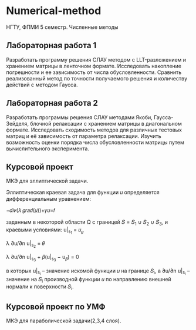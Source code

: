 # Numerical-method
НГТУ, ФПМИ 5 семестр. Численные методы

## Лабораторная работа 1
Разработать программу решения СЛАУ методом с LLT-разложением и хранением матрицы в ленточном формате. Исследовать накопление погрешности и ее зависимость от числа обусловленности. Сравнить реализованный метод по точности получаемого решения и количеству действий с методом Гаусса.

## Лабораторная работа 2
Разработать программы решения СЛАУ методами Якоби, Гаусса-Зейделя, блочной релаксации с хранением матрицы в диагональном формате. Исследовать сходимость методов для различных тестовых матриц и её зависимость от параметра релаксации. Изучить возможность оценки порядка числа обусловленности матрицы путем вычислительного эксперимента.


## Курсовой проект
МКЭ для эллиптической задачи. 

Эллиптическая краевая задача для функции 𝑢 определяется дифференциальным уравнением:

−𝑑𝑖𝑣(𝜆 𝑔𝑟𝑎𝑑(𝑢))+𝛾𝑢=𝑓

заданным в некоторой области Ω с границей 𝑆 = 𝑆<sub>1</sub> ∪ 𝑆<sub>2</sub> ∪ 𝑆<sub>3</sub>, и краевыми условиями:
u|<sub>s<sub>1</sub></sub>
= 𝑢<sub>𝑔</sub>

λ ∂u/∂n
u|<sub>s<sub>2</sub></sub>
= 𝜃 

λ ∂u/∂n
u|<sub>s<sub>3</sub></sub> + 𝛽(u|<sub>s<sub>3</sub></sub>
− u<sub>𝛽</sub>) = 0

в которых u|<sub>s<sub>i</sub></sub>
– значение искомой функции 𝑢 на границе 𝑆<sub>i</sub>, а
∂u/∂n
u|<sub>s<sub>i</sub></sub>
– значение
на 𝑆<sub>i</sub> производной функции 𝑢 по направлению внешней нормали к поверхности
𝑆<sub>i</sub>.


## Курсовой проект по УМФ
МКЭ для параболической задачи(2,3,4 слоя). 

